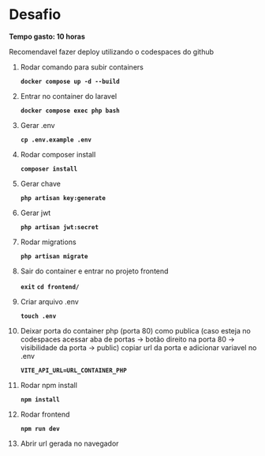 # Desafio

**Tempo gasto: 10 horas**

Recomendavel fazer deploy utilizando o codespaces do github

1. Rodar comando para subir containers

    **`docker compose up -d --build`**

2. Entrar no container do laravel

    **`docker compose exec php bash`**

3. Gerar .env

    **`cp .env.example .env`**

4. Rodar composer install

    **`composer install`**

5. Gerar chave

    **`php artisan key:generate`**

6. Gerar jwt

    **`php artisan jwt:secret`**

7. Rodar migrations

    **`php artisan migrate`**

8. Sair do container e entrar no projeto frontend

    **`exit`**
    **`cd frontend/`**

9. Criar arquivo .env

    **`touch .env`**

10. Deixar porta do container php (porta 80) como publica (caso esteja no codespaces acessar aba de portas -> botão direito na porta 80 -> visibilidade da porta -> public) copiar url da porta e adicionar variavel no .env

    **`VITE_API_URL=URL_CONTAINER_PHP`**

11. Rodar npm install

    **`npm install`**

12. Rodar frontend

    **`npm run dev`**

13. Abrir url gerada no navegador
